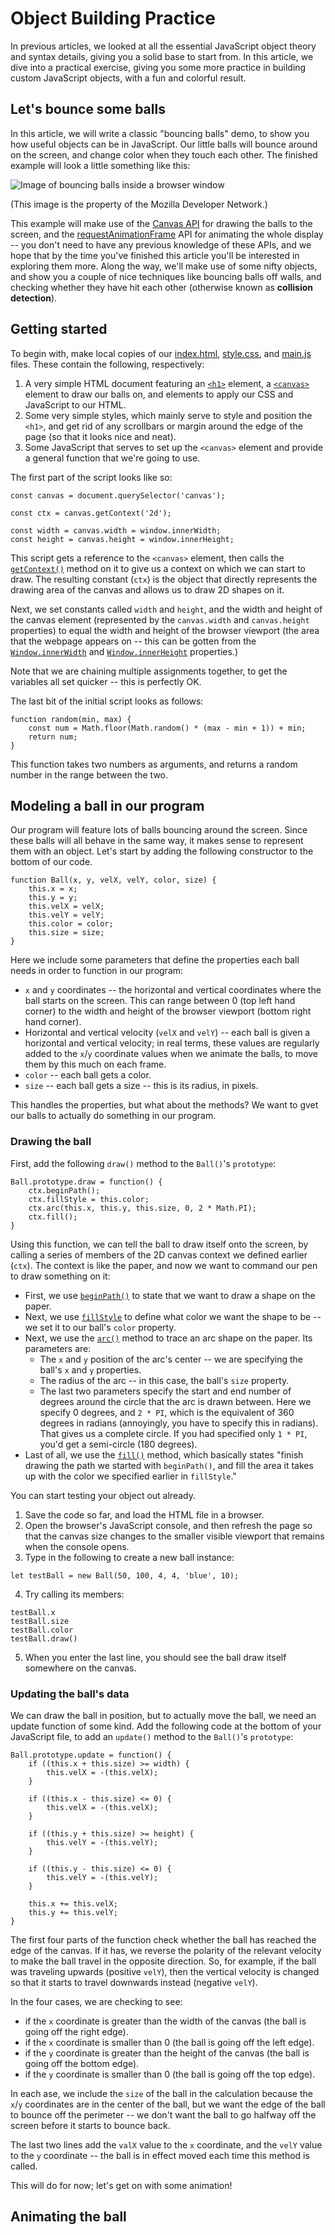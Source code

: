 # Object Building Practice

In previous articles, we looked at all the essential JavaScript object theory and syntax details, giving you a solid base to start from. In this article, we dive into a practical exercise, giving you some more practice in building custom JavaScript objects, with a fun and colorful result.

## Let's bounce some balls

In this article, we will write a classic "bouncing balls" demo, to show you how useful objects can be in JavaScript. Our little balls will bounce around on the screen, and change color when they touch each other. The finished example will look a little something like this:

![Image of bouncing balls inside a browser window](https://developer.mozilla.org/en-US/docs/Learn/JavaScript/Objects/Object_building_practice/bouncing-balls.png)

(This image is the property of the Mozilla Developer Network.)

This example will make use of the [Canvas API](https://github.com/AndrewSRea/My_Learning_Port/tree/main/JavaScript/Client-side_Web_APIs/Drawing_Graphics#drawing-graphics) for drawing the balls to the screen, and the [requestAnimationFrame](https://developer.mozilla.org/en-US/docs/Web/API/window/requestAnimationFrame) API for animating the whole display -- you don't need to have any previous knowledge of these APIs, and we hope that by the time you've finished this article you'll be interested in exploring them more. Along the way, we'll make use of some nifty objects, and show you a couple of nice techniques like bouncing balls off walls, and checking whether they have hit each other (otherwise known as **collision detection**).

## Getting started

To begin with, make local copies of our [index.html](https://github.com/mdn/learning-area/blob/master/javascript/oojs/bouncing-balls/index.html), [style.css](https://github.com/mdn/learning-area/blob/master/javascript/oojs/bouncing-balls/style.css), and [main.js](https://github.com/mdn/learning-area/blob/master/javascript/oojs/bouncing-balls/main.js) files. These contain the following, respectively:

1. A very simple HTML document featuring an [`<h1>`](https://developer.mozilla.org/en-US/docs/Web/HTML/Element/Heading_Elements) element, a [`<canvas>`](https://developer.mozilla.org/en-US/docs/Web/HTML/Element/canvas) element to draw our balls on, and elements to apply our CSS and JavaScript to our HTML.
2. Some very simple styles, which mainly serve to style and position the `<h1>`, and get rid of any scrollbars or margin around the edge of the page (so that it looks nice and neat).
3. Some JavaScript that serves to set up the `<canvas>` element and provide a general function that we're going to use.

The first part of the script looks like so:
```
const canvas = document.querySelector('canvas');

const ctx = canvas.getContext('2d');

const width = canvas.width = window.innerWidth;
const height = canvas.height = window.innerHeight;
```
This script gets a reference to the `<canvas>` element, then calls the [`getContext()`](https://developer.mozilla.org/en-US/docs/Web/API/HTMLCanvasElement/getContext) method on it to give us a context on which we can start to draw. The resulting constant (`ctx`) is the object that directly represents the drawing area of the canvas and allows us to draw 2D shapes on it.

Next, we set constants called `width` and `height`, and the width and height of the canvas element (represented by the `canvas.width` and `canvas.height` properties) to equal the width and height of the browser viewport (the area that the webpage appears on -- this can be gotten from the [`Window.innerWidth`](https://developer.mozilla.org/en-US/docs/Web/API/Window/innerWidth) and [`Window.innerHeight`](https://developer.mozilla.org/en-US/docs/Web/API/Window/innerHeight) properties.)

Note that we are chaining multiple assignments together, to get the variables all set quicker -- this is perfectly OK.

The last bit of the initial script looks as follows:
```
function random(min, max) {
    const num = Math.floor(Math.random() * (max - min + 1)) + min;
    return num;
}
```
This function takes two numbers as arguments, and returns a random number in the range between the two.

## Modeling a ball in our program

Our program will feature lots of balls bouncing around the screen. Since these balls will all behave in the same way, it makes sense to represent them with an object. Let's start by adding the following constructor to the bottom of our code.
```
function Ball(x, y, velX, velY, color, size) {
    this.x = x;
    this.y = y;
    this.velX = velX;
    this.velY = velY;
    this.color = color;
    this.size = size;
}
```
Here we include some parameters that define the properties each ball needs in order to function in our program:

* `x` and `y` coordinates -- the horizontal and vertical coordinates where the ball starts on the screen. This can range between 0 (top left hand corner) to the width and height of the browser viewport (bottom right hand corner).
* Horizontal and vertical velocity (`velX` and `velY`) -- each ball is given a horizontal and vertical velocity; in real terms, these values are regularly added to the `x`/`y` coordinate values when we animate the balls, to move them by this much on each frame.
* `color` -- each ball gets a color.
* `size` -- each ball gets a size -- this is its radius, in pixels.

This handles the properties, but what about the methods? We want to gvet our balls to actually do something in our program.

### Drawing the ball

First, add the following `draw()` method to the `Ball()`'s `prototype`:
```
Ball.prototype.draw = function() {
    ctx.beginPath();
    ctx.fillStyle = this.color;
    ctx.arc(this.x, this.y, this.size, 0, 2 * Math.PI);
    ctx.fill();
}
```
Using this function, we can tell the ball to draw itself onto the screen, by calling a series of members of the 2D canvas context we defined earlier (`ctx`). The context is like the paper, and now we want to command our pen to draw something on it:

* First, we use [`beginPath()`](https://developer.mozilla.org/en-US/docs/Web/API/CanvasRenderingContext2D/beginPath) to state that we want to draw a shape on the paper.
* Next, we use [`fillStyle`](https://developer.mozilla.org/en-US/docs/Web/API/CanvasRenderingContext2D/fillStyle) to define what color we want the shape to be -- we set it to our ball's `color` property.
* Next, we use the [`arc()`](https://developer.mozilla.org/en-US/docs/Web/API/CanvasRenderingContext2D/arc) method to trace an arc  shape on the paper. Its parameters are:
    - The `x` and `y` position of the arc's center -- we are specifying the ball's `x` and `y` properties.
    - The radius of the arc -- in this case, the ball's `size` property.
    - The last two parameters specify the start and end number of degrees around the circle that the arc is drawn between. Here we specify 0 degrees, and `2 * PI`, which is the equivalent of 360 degrees in radians (annoyingly, you have to specify this in radians). That gives us a complete circle. If you had specified only `1 * PI`, you'd get a semi-circle (180 degrees).
* Last of all, we use the [`fill()`](https://developer.mozilla.org/en-US/docs/Web/API/CanvasRenderingContext2D/fill) method, which basically states "finish drawing the path we started with `beginPath()`, and fill the area it takes up with the color we specified earlier in `fillStyle`."

You can start testing your object out already.

1. Save the code so far, and load the HTML file in a browser.
2. Open the browser's JavaScript console, and then refresh the page so that the canvas size changes to the smaller visible viewport that remains when the console opens.
3. Type in the following to create a new ball instance:
```
let testBall = new Ball(50, 100, 4, 4, 'blue', 10);
```

4. Try calling its members:
```
testBall.x
testBall.size
testBall.color
testBall.draw()
```

5. When you enter the last line, you should see the ball draw itself somewhere on the canvas.

### Updating the ball's data

We can draw the ball in position, but to actually move the ball, we need an update function of some kind. Add the following code at the bottom of your JavaScript file, to add an `update()` method to the `Ball()`'s `prototype`:
```
Ball.prototype.update = function() {
    if ((this.x + this.size) >= width) {
        this.velX = -(this.velX);
    }

    if ((this.x - this.size) <= 0) {
        this.velX = -(this.velX);
    }

    if ((this.y + this.size) >= height) {
        this.velY = -(this.velY);
    }

    if ((this.y - this.size) <= 0) {
        this.velY = -(this.velY);
    }

    this.x += this.velX;
    this.y += this.velY;
}
```
The first four parts of the function check whether the ball has reached the edge of the canvas. If it has, we reverse the polarity of the relevant velocity to make the ball travel in the opposite direction. So, for example, if the ball was traveling upwards (positive `velY`), then the vertical velocity is changed so that it starts to travel downwards instead (negative `velY`).

In the four cases, we are checking to see:

* if the `x` coordinate is greater than the width of the canvas (the ball is going off the right edge).
* if the `x` coordinate is smaller than 0 (the ball is going off the left edge).
* if the `y` coordinate is greater than the height of the canvas (the ball is going off the bottom edge).
* if the `y` coordinate is smaller than 0 (the ball is going off the top edge).

In each ase, we include the `size` of the ball in the calculation because the `x`/`y` coordinates are in the center of the ball, but we want the edge of the ball to bounce off the perimeter -- we don't want the ball to go halfway off the screen before it starts to bounce back.

The last two lines add the `valX` value to the `x` coordinate, and the `velY` value to the `y` coordinate -- the ball is in effect moved each time this method is called.

This will do for now; let's get on with some animation!

## Animating the ball